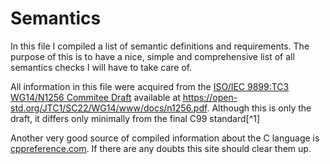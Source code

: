 # Semantics

In this file I compiled a list of semantic definitions and requirements. The purpose of this is to have a nice, simple and comprehensive 
list of all semantics checks I will have to take care of. 

All information in this file were acquired from the [ISO/IEC 9899:TC3 WG14/N1256 Commitee Draft](https://open-std.org/JTC1/SC22/WG14/www/docs/n1256.pdf)
available at https://open-std.org/JTC1/SC22/WG14/www/docs/n1256.pdf. Although this is only the draft, it differs only minimally from the final C99
standard[^1]

Another very good source of compiled information about the C language is [cppreference.com](https://en.cppreference.com/w/c/language). If there are any doubts this site
should clear them up.
